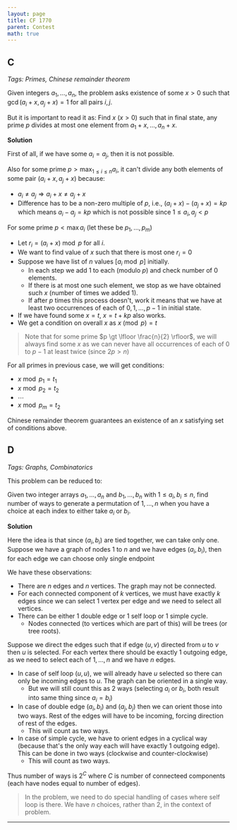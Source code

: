 ```yaml
---
layout: page
title: CF 1770
parent: Contest
math: true
---
```


## C

*Tags: Primes, Chinese remainder theorem*

Given integers $a_1,\ldots,a_n$, the problem asks existence of some $x \gt 0$
such that $\gcd(a_i + x, a_j + x) = 1$ for all pairs $i, j$.

But it is important to read it as:
Find $x$ $(x \gt 0)$ such that in final state,
any prime $p$ divides at most one element from $a_1+x,\ldots,a_n+x$.

**Solution**

First of all, if we have some $a_i = a_j$, then it is not possible.

Also for some prime $p \gt \max_{1 \le i \le n}{a_i}$, it can't divide
any both elements of some pair $(a_i + x, a_j + x)$ because:
- $a_i \neq a_j \Rightarrow a_i + x \neq a_j + x$ 
- Difference has to be a non-zero multiple of $p$, i.e., $(a_i + x) - (a_j + x) = kp$
  which means $a_i - a_j = kp$ which is not possible since $1 \le a_i, a_j \lt p$

For some prime $p \lt \max{a_i}$ (let these be $p_1,\ldots,p_m$)
- Let $r_i = (a_i + x) \bmod p$ for all $i$.
- We want to find value of $x$ such that there is most one $r_i = 0$
- Suppose we have list of $n$ values $[a_i \bmod p]$ initially.
  - In each step we add $1$ to each (modulo $p$) and check number of $0$
    elements.
  - If there is at most one such element, we stop as we have obtained such $x$ (number of times we added $1$).
  - If after $p$ times this process doesn't, work it means that we
    have at least two occurrences of each of $0, 1, \ldots, p-1$ in initial state.
- If we have found some $x = t$, $x = t + kp$ also works.
- We get a condition on overall $x$ as $x \pmod p = t$

> Note that for some prime $p \gt \lfloor \frac{n}{2} \rfloor$, we will
> always find some $x$ as we can never have all occurrences of each of $0$ to $p-1$
> at least twice (since $2p \gt n$)

For all primes in previous case, we will get conditions:
- $x \bmod p_1 = t_1$
- $x \bmod p_2 = t_2$
- $\cdots$
- $x \bmod p_m = t_2$

Chinese remainder theorem guarantees an existence of an $x$ satisfying
set of conditions above.

## D

*Tags: Graphs, Combinatorics*

This problem can be reduced to:

Given two integer arrays $a_1,\ldots,a_n$
and $b_1,\ldots,b_n$ with $1 \le a_i, b_i \le n$, find number
of ways to generate a permutation of $1,\ldots,n$ when you have
a choice at each index to either take $a_i$ or $b_i$.

**Solution**

Here the idea is that since $(a_i, b_i)$ are tied together, we
can take only one. Suppose we have a graph of nodes $1$ to $n$
and we have edges $(a_i, b_i)$, then for each edge we can choose
only single endpoint

We have these observations:
- There are $n$ edges and $n$ vertices. The graph may not be connected.
- For each connected component of $k$ vertices, we must have exactly $k$ edges
  since we can select 1 vertex per edge and we need to select all vertices.
- There can be either 1 double edge or 1 self loop or 1 simple cycle.
  - Nodes connected (to vertices which are part of this) will be trees (or tree roots).

Suppose we direct the edges such that if edge $(u, v)$ directed from $u$ to $v$
then $u$ is selected. For each vertex there should be exactly 1 outgoing edge,
as we need to select each of $1, \ldots, n$ and we have $n$ edges.

- In case of self loop $(u, u)$, we will already have $u$ selected
  so there can only be incoming edges to $u$. The graph can be
  oriented in a single way.
  - But we will still count this as 2 ways (selecting $a_i$ or $b_i$, both result into same thing since $a_i = b_i$)
- In case of double edge $(a_i, b_i)$ and $(a_j, b_j)$ then we can orient those
  into two ways. Rest of the edges will have to be incoming, forcing direction of rest of the edges.
  - This will count as two ways.
- In case of simple cycle, we have to orient edges in a cyclical way (because that's the only way each will have exactly 1 outgoing edge).
  This can be done in two ways (clockwise and counter-clockwise)
  - This will count as two ways.

Thus number of ways is $2^C$ where $C$ is number of connecteed components (each have nodes equal to number of edges).

> In the problem, we need to do special handling of cases where self loop is there. We have $n$ choices, rather than $2$, in the context of problem.

***